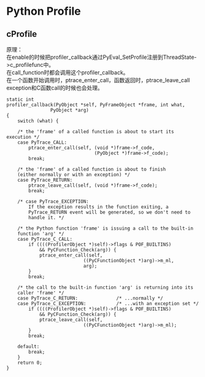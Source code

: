 # Python Profile

## cProfile

原理：  
    在enable的时候把profiler_callback通过PyEval_SetProfile注册到ThreadState->c_profilefunc中。  
    在call_function时都会调用这个profiler_callback。  
    在一个函数开始调用时，ptrace_enter_call，函数返回时，ptrace_leave_call  
    exception和C函数call的时候也会处理。  

    static int
    profiler_callback(PyObject *self, PyFrameObject *frame, int what,
                    PyObject *arg)
    {
        switch (what) {

        /* the 'frame' of a called function is about to start its execution */
        case PyTrace_CALL:
            ptrace_enter_call(self, (void *)frame->f_code,
                                    (PyObject *)frame->f_code);
            break;

        /* the 'frame' of a called function is about to finish
        (either normally or with an exception) */
        case PyTrace_RETURN:
            ptrace_leave_call(self, (void *)frame->f_code);
            break;

        /* case PyTrace_EXCEPTION:
            If the exception results in the function exiting, a
            PyTrace_RETURN event will be generated, so we don't need to
            handle it. */

        /* the Python function 'frame' is issuing a call to the built-in
        function 'arg' */
        case PyTrace_C_CALL:
            if ((((ProfilerObject *)self)->flags & POF_BUILTINS)
                && PyCFunction_Check(arg)) {
                ptrace_enter_call(self,
                                ((PyCFunctionObject *)arg)->m_ml,
                                arg);
            }
            break;

        /* the call to the built-in function 'arg' is returning into its
        caller 'frame' */
        case PyTrace_C_RETURN:              /* ...normally */
        case PyTrace_C_EXCEPTION:           /* ...with an exception set */
            if ((((ProfilerObject *)self)->flags & POF_BUILTINS)
                && PyCFunction_Check(arg)) {
                ptrace_leave_call(self,
                                ((PyCFunctionObject *)arg)->m_ml);
            }
            break;

        default:
            break;
        }
        return 0;
    }